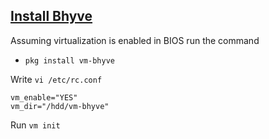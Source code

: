 ## [Install Bhyve](https://www.freshports.org/sysutils/vm-bhyve)

Assuming virtualization is enabled in BIOS run the command
- `pkg install vm-bhyve`

Write `vi /etc/rc.conf`
```
vm_enable="YES"
vm_dir="/hdd/vm-bhyve"
```

Run `vm init`
